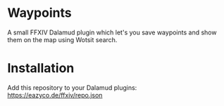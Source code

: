 # Waypoints

A small FFXIV Dalamud plugin which let's you save waypoints and show them on the map using Wotsit search.

# Installation

Add this repository to your Dalamud plugins:  
https://eazyco.de/ffxiv/repo.json

